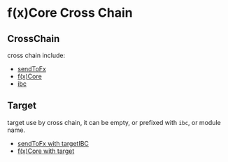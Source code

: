 # f(x)Core Cross Chain

## CrossChain

cross chain include:

* [sendToFx](send-to-fx.md)
* [f(x)Core](fx-core.md)
* [ibc](ibc.md)

## Target

target use by cross chain, it can be empty, or prefixed with `ibc`, or module name.

* [sendToFx with targetIBC](target.md#sendtofx-cross-chain-with-target)
* [f(x)Core with target](target.md#f-x-core-cross-chain-with-target)
